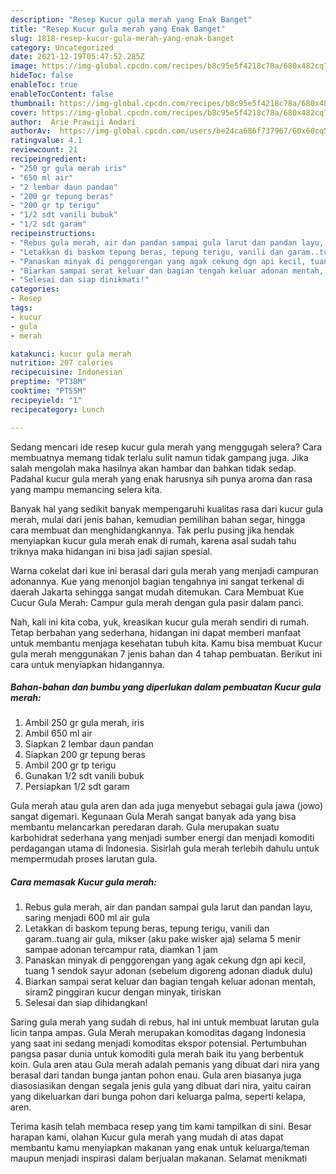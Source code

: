 ```yaml
---
description: "Resep Kucur gula merah yang Enak Banget"
title: "Resep Kucur gula merah yang Enak Banget"
slug: 1818-resep-kucur-gula-merah-yang-enak-banget
category: Uncategorized
date: 2021-12-19T05:47:52.285Z
image: https://img-global.cpcdn.com/recipes/b8c95e5f4218c78a/680x482cq70/kucur-gula-merah-foto-resep-utama.jpg
hideToc: false
enableToc: true
enableTocContent: false
thumbnail: https://img-global.cpcdn.com/recipes/b8c95e5f4218c78a/680x482cq70/kucur-gula-merah-foto-resep-utama.jpg
cover: https://img-global.cpcdn.com/recipes/b8c95e5f4218c78a/680x482cq70/kucur-gula-merah-foto-resep-utama.jpg
author:  Arie Prawiji Andari
authorAv:  https://img-global.cpcdn.com/users/be24ca686f737967/60x60cq50/avatar.jpg
ratingvalue: 4.1
reviewcount: 21
recipeingredient:
- "250 gr gula merah iris"
- "650 ml air"
- "2 lembar daun pandan"
- "200 gr tepung beras"
- "200 gr tp terigu"
- "1/2 sdt vanili bubuk"
- "1/2 sdt garam"
recipeinstructions:
- "Rebus gula merah, air dan pandan sampai gula larut dan pandan layu, saring menjadi 600 ml air gula"
- "Letakkan di baskom tepung beras, tepung terigu, vanili dan garam..tuang air gula, mikser (aku pake wisker aja) selama 5 menir sampae adonan tercampur rata, diamkan 1 jam"
- "Panaskan minyak di penggorengan yang agak cekung dgn api kecil, tuang 1 sendok sayur adonan (sebelum digoreng adonan diaduk dulu)"
- "Biarkan sampai serat keluar dan bagian tengah keluar adonan mentah, siram2 pinggiran kucur dengan minyak, tiriskan"
- "Selesai dan siap dinikmati!"
categories:
- Resep
tags:
- kucur
- gula
- merah

katakunci: kucur gula merah 
nutrition: 207 calories
recipecuisine: Indonesian
preptime: "PT38M"
cooktime: "PT55M"
recipeyield: "1"
recipecategory: Lunch

---
```



Sedang mencari ide resep kucur gula merah yang menggugah selera? Cara membuatnya memang tidak terlalu sulit namun tidak gampang juga. Jika salah mengolah maka hasilnya akan hambar dan bahkan tidak sedap. Padahal kucur gula merah yang enak harusnya sih punya aroma dan rasa yang mampu memancing selera kita.


Banyak hal yang sedikit banyak mempengaruhi kualitas rasa dari kucur gula merah, mulai dari jenis bahan, kemudian pemilihan bahan segar, hingga cara membuat dan menghidangkannya. Tak perlu pusing jika hendak menyiapkan kucur gula merah enak di rumah, karena asal sudah tahu triknya maka hidangan ini bisa jadi sajian spesial.

Warna cokelat dari kue ini berasal dari gula merah yang menjadi campuran adonannya. Kue yang menonjol bagian tengahnya ini sangat terkenal di daerah Jakarta sehingga sangat mudah ditemukan. Cara Membuat Kue Cucur Gula Merah: Campur gula merah dengan gula pasir dalam panci.


Nah, kali ini kita coba, yuk, kreasikan kucur gula merah sendiri di rumah. Tetap berbahan yang sederhana, hidangan ini dapat memberi manfaat untuk membantu menjaga kesehatan tubuh kita. Kamu bisa membuat Kucur gula merah menggunakan 7 jenis bahan dan 4 tahap pembuatan. Berikut ini cara untuk menyiapkan hidangannya.

<!--inarticleads1-->

##### Bahan-bahan dan bumbu yang diperlukan dalam pembuatan Kucur gula merah:

1. Ambil 250 gr gula merah, iris
1. Ambil 650 ml air
1. Siapkan 2 lembar daun pandan
1. Siapkan 200 gr tepung beras
1. Ambil 200 gr tp terigu
1. Gunakan 1/2 sdt vanili bubuk
1. Persiapkan 1/2 sdt garam


Gula merah atau gula aren dan ada juga menyebut sebagai gula jawa (jowo) sangat digemari. Kegunaan Gula Merah sangat banyak ada yang bisa membantu melancarkan peredaran darah. Gula merupakan suatu karbohidrat sederhana yang menjadi sumber energi dan menjadi komoditi perdagangan utama di Indonesia. Sisirlah gula merah terlebih dahulu untuk mempermudah proses larutan gula. 

<!--inarticleads2-->

##### Cara memasak Kucur gula merah:

1. Rebus gula merah, air dan pandan sampai gula larut dan pandan layu, saring menjadi 600 ml air gula
1. Letakkan di baskom tepung beras, tepung terigu, vanili dan garam..tuang air gula, mikser (aku pake wisker aja) selama 5 menir sampae adonan tercampur rata, diamkan 1 jam
1. Panaskan minyak di penggorengan yang agak cekung dgn api kecil, tuang 1 sendok sayur adonan (sebelum digoreng adonan diaduk dulu)
1. Biarkan sampai serat keluar dan bagian tengah keluar adonan mentah, siram2 pinggiran kucur dengan minyak, tiriskan
1. Selesai dan siap dihidangkan!

Saring gula merah yang sudah di rebus, hal ini untuk membuat larutan gula licin tanpa ampas. Gula Merah merupakan komoditas dagang Indonesia yang saat ini sedang menjadi komoditas ekspor potensial. Pertumbuhan pangsa pasar dunia untuk komoditi gula merah baik itu yang berbentuk koin. Gula aren atau Gula merah adalah pemanis yang dibuat dari nira yang berasal dari tandan bunga jantan pohon enau. Gula aren biasanya juga diasosiasikan dengan segala jenis gula yang dibuat dari nira, yaitu cairan yang dikeluarkan dari bunga pohon dari keluarga palma, seperti kelapa, aren. 

Terima kasih telah membaca resep yang tim kami tampilkan di sini. Besar harapan kami, olahan Kucur gula merah yang mudah di atas dapat membantu kamu menyiapkan makanan yang enak untuk keluarga/teman maupun menjadi inspirasi dalam berjualan makanan. Selamat menikmati
